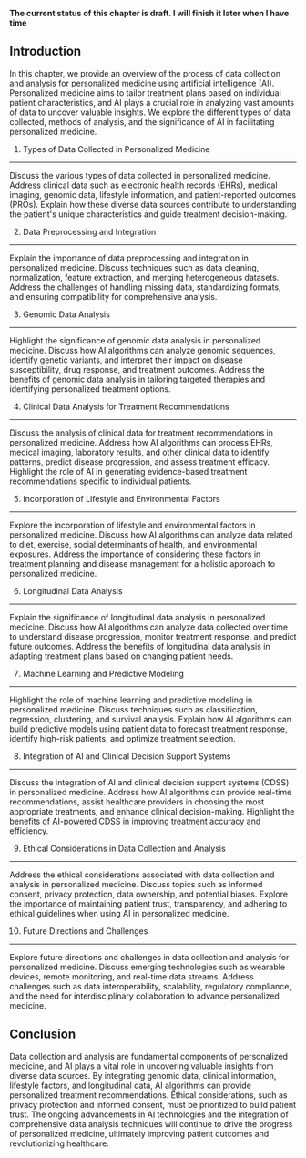 **The current status of this chapter is draft. I will finish it later when I have time**

Introduction
------------

In this chapter, we provide an overview of the process of data collection and analysis for personalized medicine using artificial intelligence (AI). Personalized medicine aims to tailor treatment plans based on individual patient characteristics, and AI plays a crucial role in analyzing vast amounts of data to uncover valuable insights. We explore the different types of data collected, methods of analysis, and the significance of AI in facilitating personalized medicine.

1. Types of Data Collected in Personalized Medicine
---------------------------------------------------

Discuss the various types of data collected in personalized medicine. Address clinical data such as electronic health records (EHRs), medical imaging, genomic data, lifestyle information, and patient-reported outcomes (PROs). Explain how these diverse data sources contribute to understanding the patient's unique characteristics and guide treatment decision-making.

2. Data Preprocessing and Integration
-------------------------------------

Explain the importance of data preprocessing and integration in personalized medicine. Discuss techniques such as data cleaning, normalization, feature extraction, and merging heterogeneous datasets. Address the challenges of handling missing data, standardizing formats, and ensuring compatibility for comprehensive analysis.

3. Genomic Data Analysis
------------------------

Highlight the significance of genomic data analysis in personalized medicine. Discuss how AI algorithms can analyze genomic sequences, identify genetic variants, and interpret their impact on disease susceptibility, drug response, and treatment outcomes. Address the benefits of genomic data analysis in tailoring targeted therapies and identifying personalized treatment options.

4. Clinical Data Analysis for Treatment Recommendations
-------------------------------------------------------

Discuss the analysis of clinical data for treatment recommendations in personalized medicine. Address how AI algorithms can process EHRs, medical imaging, laboratory results, and other clinical data to identify patterns, predict disease progression, and assess treatment efficacy. Highlight the role of AI in generating evidence-based treatment recommendations specific to individual patients.

5. Incorporation of Lifestyle and Environmental Factors
-------------------------------------------------------

Explore the incorporation of lifestyle and environmental factors in personalized medicine. Discuss how AI algorithms can analyze data related to diet, exercise, social determinants of health, and environmental exposures. Address the importance of considering these factors in treatment planning and disease management for a holistic approach to personalized medicine.

6. Longitudinal Data Analysis
-----------------------------

Explain the significance of longitudinal data analysis in personalized medicine. Discuss how AI algorithms can analyze data collected over time to understand disease progression, monitor treatment response, and predict future outcomes. Address the benefits of longitudinal data analysis in adapting treatment plans based on changing patient needs.

7. Machine Learning and Predictive Modeling
-------------------------------------------

Highlight the role of machine learning and predictive modeling in personalized medicine. Discuss techniques such as classification, regression, clustering, and survival analysis. Explain how AI algorithms can build predictive models using patient data to forecast treatment response, identify high-risk patients, and optimize treatment selection.

8. Integration of AI and Clinical Decision Support Systems
----------------------------------------------------------

Discuss the integration of AI and clinical decision support systems (CDSS) in personalized medicine. Address how AI algorithms can provide real-time recommendations, assist healthcare providers in choosing the most appropriate treatments, and enhance clinical decision-making. Highlight the benefits of AI-powered CDSS in improving treatment accuracy and efficiency.

9. Ethical Considerations in Data Collection and Analysis
---------------------------------------------------------

Address the ethical considerations associated with data collection and analysis in personalized medicine. Discuss topics such as informed consent, privacy protection, data ownership, and potential biases. Explore the importance of maintaining patient trust, transparency, and adhering to ethical guidelines when using AI in personalized medicine.

10. Future Directions and Challenges
------------------------------------

Explore future directions and challenges in data collection and analysis for personalized medicine. Discuss emerging technologies such as wearable devices, remote monitoring, and real-time data streams. Address challenges such as data interoperability, scalability, regulatory compliance, and the need for interdisciplinary collaboration to advance personalized medicine.

Conclusion
----------

Data collection and analysis are fundamental components of personalized medicine, and AI plays a vital role in uncovering valuable insights from diverse data sources. By integrating genomic data, clinical information, lifestyle factors, and longitudinal data, AI algorithms can provide personalized treatment recommendations. Ethical considerations, such as privacy protection and informed consent, must be prioritized to build patient trust. The ongoing advancements in AI technologies and the integration of comprehensive data analysis techniques will continue to drive the progress of personalized medicine, ultimately improving patient outcomes and revolutionizing healthcare.
